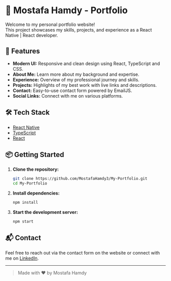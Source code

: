 # 🌟 Mostafa Hamdy - Portfolio

Welcome to my personal portfolio website!  
This project showcases my skills, projects, and experience as a React Native | React developer.

## 🚀 Features

- **Modern UI:** Responsive and clean design using React, TypeScript and CSS.
- **About Me:** Learn more about my background and expertise.
- **Experience:** Overview of my professional journey and skills.
- **Projects:** Highlights of my best work with live links and descriptions.
- **Contact:** Easy-to-use contact form powered by EmailJS.
- **Social Links:** Connect with me on various platforms.

## 🛠️ Tech Stack

- [React Native](https://reactnative.dev/)
- [TypeScript](https://www.typescriptlang.org/)
- [React](https://reactjs.org/)

## 📦 Getting Started

1. **Clone the repository:**
   ```sh
   git clone https://github.com/MostafaHamdy3/My-Portfolio.git
   cd My-Portfolio
   ```

2. **Install dependencies:**
   ```sh
   npm install
   ```

3. **Start the development server:**
   ```sh
   npm start
   ```

## 📬 Contact

Feel free to reach out via the contact form on the website or connect with me on [LinkedIn](https://www.linkedin.com/in/mostafa-7amdy/).

---

> Made with ❤️ by Mostafa Hamdy